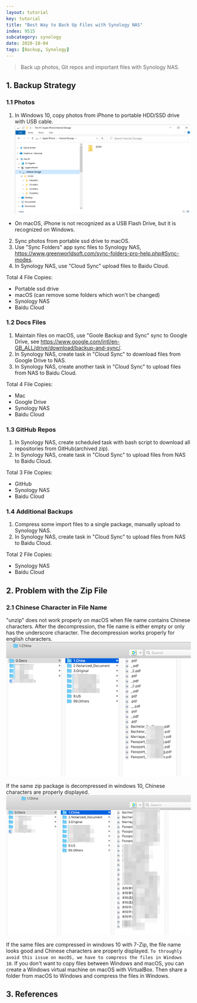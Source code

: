 ```yaml
---
layout: tutorial
key: tutorial
title: "Best Way to Back Up Files with Synology NAS"
index: 9515
subcategory: synology
date: 2020-10-04
tags: [Backup, Synology]
---
```


> Back up photos, Git repos and important files with Synology NAS.

## 1. Backup Strategy
### 1.1 Photos
1) In Windows 10, copy photos from iPhone to portable HDD/SSD drive with USB cable.
![image](/assets/images/synology/9515/iphone-usb-drive.png)
* On macOS, iPhone is not recognized as a USB Flash Drive, but it is recognized on Windows.  

2) Sync photos from portable ssd drive to macOS.  
3) Use "Sync Folders" app sync files to Synology NAS, https://www.greenworldsoft.com/sync-folders-pro-help.php#Sync-modes. 
4) In Synology NAS, use "Cloud Sync" upload files to Baidu Cloud.

Total 4 File Copies:
* Portable ssd drive
* macOS (can remove some folders which won't be changed)
* Synology NAS
* Baidu Cloud

### 1.2 Docs Files
1) Maintain files on macOS, use "Goole Backup and Sync" sync to Google Drive, see https://www.google.com/intl/en-GB_ALL/drive/download/backup-and-sync/.  
2) In Synology NAS, create task in "Cloud Sync" to download files from Google Drive to NAS.  
3) In Synology NAS, create another task in "Cloud Sync" to upload files from NAS to Baidu Cloud.  

Total 4 File Copies:
* Mac
* Google Drive
* Synology NAS
* Baidu Cloud

### 1.3 GitHub Repos
1) In Synology NAS, create scheduled task with bash script to download all repositories from GitHub(archived zip).  
2) In Synology NAS, create task in "Cloud Sync" to upload files from NAS to Baidu Cloud.  

Total 3 File Copies:
* GitHub
* Synology NAS
* Baidu Cloud

### 1.4 Additional Backups
1) Compress some import files to a single package, manually upload to Synology NAS.
2) In Synology NAS, create task in "Cloud Sync" to upload files from NAS to Baidu Cloud.  

Total 2 File Copies:
* Synology NAS
* Baidu Cloud

## 2. Problem with the Zip File
### 2.1 Chinese Character in File Name
"unzip" does not work properly on macOS when file name contains Chinese characters. After the decompression, the file name is either empty or only has the underscore character. The decompression works properly for english characters.
![image](/assets/images/synology/9515/chinese-file-name.png)

If the same zip package is decompressed in windows 10, Chinese characters are properly displayed.
![image](/assets/images/synology/9515/correct-file-name.png)

If the same files are compressed in windows 10 with 7-Zip, the file name looks good and Chinese characters are properly displayed. `To throughly avoid this issue on macOS, we have to compress the files in Windows 10`. If you don't want to copy files between Windows and macOS, you can create a Windows virtual machine on macOS with VirtualBox. Then share a folder from macOS to Windows and compress the files in Windows.

## 3. References
